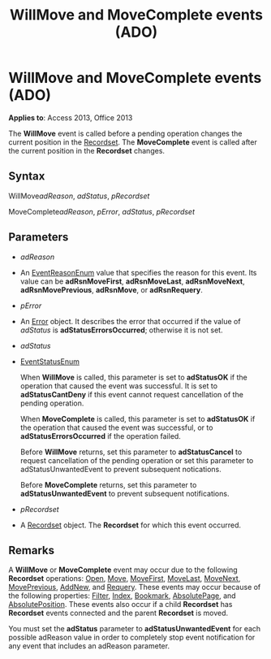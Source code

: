 ﻿---
title: WillMove and MoveComplete events (ADO)
TOCTitle: WillMove and MoveComplete events (ADO)
ms:assetid: fe7eb823-b388-6b3d-1ae9-056018032ef5
ms:mtpsurl: https://msdn.microsoft.com/library/JJ250307(v=office.15)
ms:contentKeyID: 48548937
ms.date: 09/18/2015
mtps_version: v=office.15
---

# WillMove and MoveComplete events (ADO)


**Applies to**: Access 2013, Office 2013

The **WillMove** event is called before a pending operation changes the current position in the [Recordset](recordset-object-ado.md). The **MoveComplete** event is called after the current position in the **Recordset** changes.

## Syntax

WillMove*adReason*, *adStatus*, *pRecordset*

MoveComplete*adReason*, *pError*, *adStatus*, *pRecordset*

## Parameters

  - *adReason*

  - An [EventReasonEnum](eventreasonenum.md) value that specifies the reason for this event. Its value can be **adRsnMoveFirst**, **adRsnMoveLast**, **adRsnMoveNext**, **adRsnMovePrevious**, **adRsnMove**, or **adRsnRequery**.

  - *pError*

  - An [Error](error-object-ado.md) object. It describes the error that occurred if the value of *adStatus* is **adStatusErrorsOccurred**; otherwise it is not set.

  - *adStatus*

  - [EventStatusEnum](eventstatusenum.md)
    
    When **WillMove** is called, this parameter is set to **adStatusOK** if the operation that caused the event was successful. It is set to **adStatusCantDeny** if this event cannot request cancellation of the pending operation.
    
    When **MoveComplete** is called, this parameter is set to **adStatusOK** if the operation that caused the event was successful, or to **adStatusErrorsOccurred** if the operation failed.
    
    Before **WillMove** returns, set this parameter to **adStatusCancel** to request cancellation of the pending operation or set this parameter to adStatusUnwantedEvent to prevent subsequent notications.
    
    Before **MoveComplete** returns, set this parameter to **adStatusUnwantedEvent** to prevent subsequent notifications.

  - *pRecordset*

  - A [Recordset](recordset-object-ado.md) object. The **Recordset** for which this event occurred.

## Remarks

A **WillMove** or **MoveComplete** event may occur due to the following **Recordset** operations: [Open](open-method-ado-recordset.md), [Move](move-method-ado.md), [MoveFirst](movefirst-movelast-movenext-and-moveprevious-methods-ado.md), [MoveLast](movefirst-movelast-movenext-and-moveprevious-methods-ado.md), [MoveNext](movefirst-movelast-movenext-and-moveprevious-methods-ado.md), [MovePrevious](movefirst-movelast-movenext-and-moveprevious-methods-ado.md), [AddNew](addnew-method-ado.md), and [Requery](requery-method-ado.md). These events may occur because of the following properties: [Filter](filter-property-ado.md), [Index](index-property-ado.md), [Bookmark](bookmark-property-ado.md), [AbsolutePage](absolutepage-property-ado.md), and [AbsolutePosition](absoluteposition-property-ado.md). These events also occur if a child **Recordset** has **Recordset** events connected and the parent **Recordset** is moved.

You must set the **adStatus** parameter to **adStatusUnwantedEvent** for each possible adReason value in order to completely stop event notification for any event that includes an adReason parameter.

